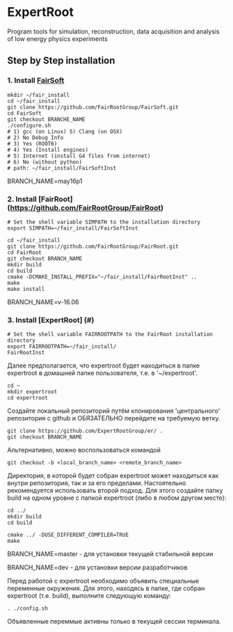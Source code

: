 # ExpertRoot
Program tools for simulation, reconstruction, data acquisition and analysis of low energy physics experiments

## Step by Step installation
### 1. Install [FairSoft](https://github.com/FairRootGroup/FairSoft/tree/dev)

```
mkdir ~/fair_install
cd ~/fair_install
git clone https://github.com/FairRootGroup/FairSoft.git
cd FairSoft
git checkout BRANCHE_NAME
./configure.sh
# 1) gcc (on Linux) 5) Clang (on OSX)
# 2) No Debug Info
# 3) Yes (ROOT6)
# 4) Yes (Install engines)
# 5) Internet (install G4 files from internet)
# 6) No (without python)
# path: ~/fair_install/FairSoftInst
```
BRANCH_NAME=may16p1

### 2. Install [FairRoot] (https://github.com/FairRootGroup/FairRoot)

```
# Set the shell variable SIMPATH to the installation directory
export SIMPATH=~/fair_install/FairSoftInst

cd ~/fair_install
git clone https://github.com/FairRootGroup/FairRoot.git
cd FairRoot
git checkout BRANCH_NAME
mkdir build
cd build
cmake -DCMAKE_INSTALL_PREFIX="~/fair_install/FairRootInst" ..
make
make install
```
BRANCH_NAME=v-16.06

### 3. Install [ExpertRoot] (#)

```
# Set the shell variable FAIRROOTPATH to the FairRoot installation directory
export FAIRROOTPATH=~/fair_install/
FairRootInst
```

Далее предполагается, что expertroot будет находиться в папке expertroot в домашней папке пользователя, т.е. в '~/expertroot'.

```
cd ~
mkdir expertroot
cd expertroot
```

Создайте локальный репозиторий путём клонирования 'центрального' репозитория с github и ОБЯЗАТЕЛЬНО перейдите на требуемую ветку.

```
git clone https://github.com/ExpertRootGroup/er/ .
git checkout BRANCH_NAME
```

Альтернативно, можно воспользоваться командой
```
git checkout -b <local_branch_name> <remote_branch_name>
```

Директория, в которой будет собран expertroot может находиться как внутри репозитория, так и за его пределами.
Настоятельно рекомендуется использовать второй подход.
Для этого создайте папку build на одном уровне с папкой expertroot (либо в любом другом месте):

```
cd ../
mkdir build
cd build
```

```
cmake ../ -DUSE_DIFFERENT_COMPILER=TRUE
make
```

BRANCH_NAME=master - для установки текущей стабильной версии

BRANCH_NAME=dev - для установки версии разработчиков

Перед работой с expertroot необходимо объявить специальные переменные окружения. Для этого, находясь в папке, где собран expertroot (т.е. build), выполните следующую команду:

```
. ./config.sh
```

Объявленные переммые активны только в текущей сессии терминала.
